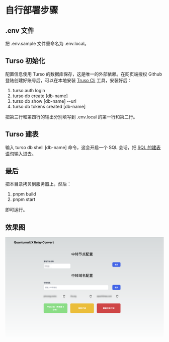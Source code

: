 # 自行部署步骤

## .env 文件

把 .env.sample 文件重命名为 .env.local。

## Turso 初始化

配置信息使用 Turso 的数据库保存，这是唯一的外部依赖。在网页端授权 Github 登陆创建好账号后，可以在本地安装 [Truso Cli](https://docs.turso.tech/reference/turso-cli) 工具，安装好后：

1. turso auth login
2. turso db create [db-name]
3. turso db show [db-name] --url
4. turso db tokens created [db-name]

把第三行和第四行的输出分别填写到 .env.local 的第一行和第二行。

## Turso 建表

输入 turso db shell [db-name] 命令，这会开启一个 SQL 会话，把 [SQL 的建表语句](../db/create_table.sql)输入进去。

## 最后

把本目录拷贝到服务器上，然后：

1. pnpm build
2. pnpm start

即可运行。

## 效果图

![配置页面](./usage.png)
